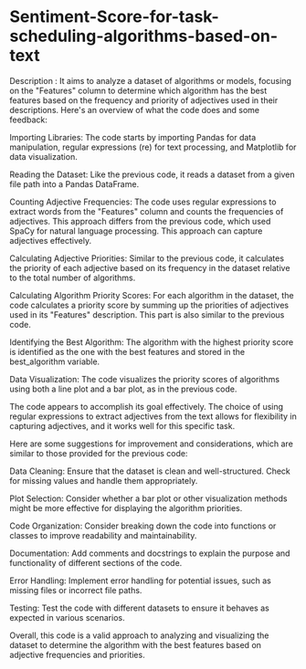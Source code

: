 # Sentiment-Score-for-task-scheduling-algorithms-based-on-text
Description : It aims to analyze a dataset of algorithms or models, focusing on the "Features" column to determine which algorithm has the best features based on the frequency and priority of adjectives used in their descriptions. Here's an overview of what the code does and some feedback:

Importing Libraries: The code starts by importing Pandas for data manipulation, regular expressions (re) for text processing, and Matplotlib for data visualization.

Reading the Dataset: Like the previous code, it reads a dataset from a given file path into a Pandas DataFrame.

Counting Adjective Frequencies: The code uses regular expressions to extract words from the "Features" column and counts the frequencies of adjectives. This approach differs from the previous code, which used SpaCy for natural language processing. This approach can capture adjectives effectively.

Calculating Adjective Priorities: Similar to the previous code, it calculates the priority of each adjective based on its frequency in the dataset relative to the total number of algorithms.

Calculating Algorithm Priority Scores: For each algorithm in the dataset, the code calculates a priority score by summing up the priorities of adjectives used in its "Features" description. This part is also similar to the previous code.

Identifying the Best Algorithm: The algorithm with the highest priority score is identified as the one with the best features and stored in the best_algorithm variable.

Data Visualization: The code visualizes the priority scores of algorithms using both a line plot and a bar plot, as in the previous code.

The code appears to accomplish its goal effectively. The choice of using regular expressions to extract adjectives from the text allows for flexibility in capturing adjectives, and it works well for this specific task.

Here are some suggestions for improvement and considerations, which are similar to those provided for the previous code:

Data Cleaning: Ensure that the dataset is clean and well-structured. Check for missing values and handle them appropriately.

Plot Selection: Consider whether a bar plot or other visualization methods might be more effective for displaying the algorithm priorities.

Code Organization: Consider breaking down the code into functions or classes to improve readability and maintainability.

Documentation: Add comments and docstrings to explain the purpose and functionality of different sections of the code.

Error Handling: Implement error handling for potential issues, such as missing files or incorrect file paths.

Testing: Test the code with different datasets to ensure it behaves as expected in various scenarios.

Overall, this code is a valid approach to analyzing and visualizing the dataset to determine the algorithm with the best features based on adjective frequencies and priorities.
